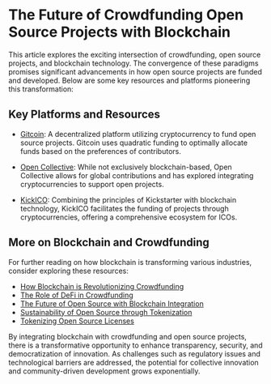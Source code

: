 # The Future of Crowdfunding Open Source Projects with Blockchain

This article explores the exciting intersection of crowdfunding, open source projects, and blockchain technology. The convergence of these paradigms promises significant advancements in how open source projects are funded and developed. Below are some key resources and platforms pioneering this transformation:

## Key Platforms and Resources

- [Gitcoin](https://gitcoin.co/): A decentralized platform utilizing cryptocurrency to fund open source projects. Gitcoin uses quadratic funding to optimally allocate funds based on the preferences of contributors.

- [Open Collective](https://opencollective.com/): While not exclusively blockchain-based, Open Collective allows for global contributions and has explored integrating cryptocurrencies to support open projects.

- [KickICO](https://www.kickico.com/): Combining the principles of Kickstarter with blockchain technology, KickICO facilitates the funding of projects through cryptocurrencies, offering a comprehensive ecosystem for ICOs.

## More on Blockchain and Crowdfunding

For further reading on how blockchain is transforming various industries, consider exploring these resources:

- [How Blockchain is Revolutionizing Crowdfunding](https://www.coindesk.com/blockchain-crowdfunding)  
- [The Role of DeFi in Crowdfunding](https://decrypt.co/defi-crowdfunding)  
- [The Future of Open Source with Blockchain Integration](https://www.license-token.com/wiki/the-future-of-open-source-with-blockchain-integration)  
- [Sustainability of Open Source through Tokenization](https://www.license-token.com/wiki/sustainability-of-open-source-through-tokenization)  
- [Tokenizing Open Source Licenses](https://www.license-token.com/wiki/tokenizing-open-source-licenses)

By integrating blockchain with crowdfunding and open source projects, there is a transformative opportunity to enhance transparency, security, and democratization of innovation. As challenges such as regulatory issues and technological barriers are addressed, the potential for collective innovation and community-driven development grows exponentially.
